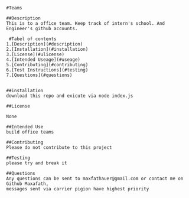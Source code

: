 
    #Teams

    ##Description
    This is to a office team. Keep track of intern's school. And Engineer's github accounts.
    
     #Tabel of contents
    1.[Description](#description)
    2.[Installation](#installation)
    3.[License](#ulicense)
    4.[Intended Useage](#useage)
    5.[Contributing](#contributing)
    6.[Test Instructions](#testing)
    7.[Questions](#questions)
    

    ##installation
    download this repo and exicute via node index.js
    
    ##License
    
    None
    
    ##Intended Use
    build office teams
    
    ##Contributing
    Please do not contribute to this project
    
    ##Testing
    please try and break it
    
    ##Questions
    Any questions can be sent to maxfathauer@gmail.com or contact me on Github Maxafath,
    messages sent via carrier pigion have highest priority